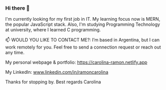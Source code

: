 ### Hi there 👋

I'm currently looking for my first job in IT. My learning focus now is MERN, the popular JavaScript stack. Also, I'm studying Programming Technology at university, where I learned C programming. 

📫 WOULD YOU LIKE TO CONTACT ME?:
I’m based in Argentina, but I can work remotely for you. Feel free to send a connection request or reach out any time.

My personal webpage & portfolio:
https://carolina-ramon.netlify.app

My LinkedIn:
www.linkedin.com/in/ramoncarolina

Thanks for stopping by.
Best regards
Carolina


<!--

- 🔭 I’m currently working on ...
- 🌱 I’m currently learning ...
- 👯 I’m looking to collaborate on ...
- 🤔 I’m looking for help with ...
- 💬 Ask me about ...
-->
